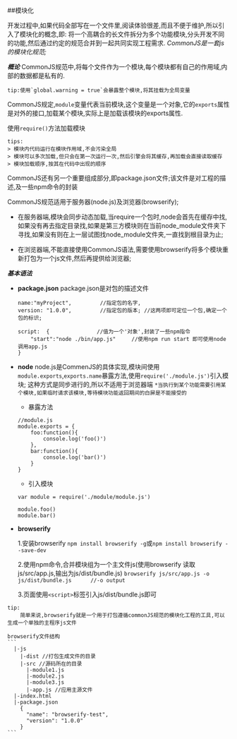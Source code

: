 ##模块化

开发过程中,如果代码全部写在一个文件里,阅读体验很差,而且不便于维护,所以引入了模块化的概念,即:
将一个高耦合的长文件拆分为多个功能模块,分头开发不同的功能,然后通过约定的规范合并到一起共同实现工程需求.
*CommonJS是一套js的模块化规范;*

***概论***
CommonJS规范中,将每个文件作为一个模块,每个模块都有自己的作用域,内部的数据都是私有的.
```
tip:使用`global.warning = true`会暴露整个模块,将其挂载为全局变量
```

CommonJS规定,`module`变量代表当前模块,这个变量是一个对象,它的`exports`属性是对外的接口,加载某个模块,实际上是加载该模块的exports属性.

使用`require()`方法加载模块

```
tips:
> 模块内代码运行在模块作用域,不会污染全局
> 模块可以多次加载,但只会在第一次运行一次,然后引擎会将其缓存,再加载会直接读取缓存
> 模块加载顺序,按其在代码中出现的顺序
```
CommonJS还有另一个重要组成部分,即package.json文件;该文件是对工程的描述,及一些npm命令的封装

CommonJS规范适用于服务器(node.js)及浏览器(browserify);
- 在服务器端,模块会同步动态加载,当require一个包时,node会首先在缓存中找,如果没有再去指定目录找,如果是第三方模块则在当前node_module文件夹下寻找,如果没有则在上一层试图找node_module文件夹,一直找到根目录为止;

- 在浏览器端,不能直接使用CommonJS语法,需要使用browserify将多个模块重新打包为一个js文件,然后再提供给浏览器;

***基本语法***
* **package.json**
	package.json是对包的描述文件
	```
	name:"myProject",		  //指定包的名字,
	version: "1.0.0",		  //指定包的版本;	//这两项即可定位一个包,确定一个包的标识;
	
	script:  {				 //值为一个'对象',封装了一些npm指令
		"start":"node ./bin/app.js"		//使用npm run start 即可使用node调用app.js
	}			
	```


* **node**
node.js是CommenJS的具体实现,模块间使用`module.exports`,`exports.name`暴露方法,使用`require('./module.js')`引入模块;
这种方式是同步进行的,所以不适用于浏览器端
`*当执行到某个功能需要引用某个模块,如果临时请求该模块,等待模块功能返回期间的白屏是不能接受的`
	- 暴露方法
	```
	//module.js
	module.exports = {
		foo:function(){
			console.log('foo()')
		},
		bar:function(){
			console.log('bar()')
		}
	}
	```

	- 引入模块
	```
	var module = require('./module/module.js')
	
	module.foo()
	module.bar()
	```


* **browserify**

	1.安装browserify
	`npm install browserify -g`或`npm install browserify --save-dev`

	2.使用npm命令,合并模块组为一个主文件js(使用browserify 读取js/src/app.js,输出为js/dist/bundle.js)
	`browserify js/src/app.js -o js/dist/bundle.js		//-o output`
	
	3.页面使用`<script>`标签引入js/dist/bundle.js即可
```
tip:
	简单来说,browserify就是一个用于打包遵循commonJS规范的模块化工程的工具,可以生成一个单独的主程序js文件
```

	browserify文件结构
	```
	  |-js
	    |-dist //打包生成文件的目录
	    |-src //源码所在的目录
	      |-module1.js
	      |-module2.js
	      |-module3.js
	      |-app.js //应用主源文件
	  |-index.html
	  |-package.json
	    {
	      "name": "browserify-test",
	      "version": "1.0.0"
	    }
	```